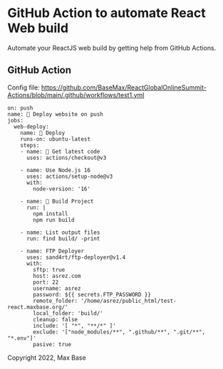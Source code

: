 # GitHub Action to automate React Web build

Automate your ReactJS web build by getting help from GitHub Actions.

## GitHub Action

Config file: https://github.com/BaseMax/ReactGlobalOnlineSummit-Actions/blob/main/.github/workflows/test1.yml

```
on: push
name: 🚀 Deploy website on push
jobs:
  web-deploy:
    name: 🎉 Deploy
    runs-on: ubuntu-latest
    steps:
    - name: 🚚 Get latest code
      uses: actions/checkout@v3

    - name: Use Node.js 16
      uses: actions/setup-node@v3
      with:
        node-version: '16'
      
    - name: 🔨 Build Project
      run: |
        npm install
        npm run build
    
    - name: List output files
      run: find build/ -print
      
    - name: FTP Deployer
      uses: sand4rt/ftp-deployer@v1.4
      with:
        sftp: true
        host: asrez.com
        port: 22
        username: asrez
        password: ${{ secrets.FTP_PASSWORD }}
        remote_folder: '/home/asrez/public_html/test-react.maxbase.org/'
        local_folder: 'build/'
        cleanup: false
        include: '[ "*", "**/*" ]'
        exclude: '["node_modules/**", ".github/**", ".git/**", "*.env"]'
        pasive: true
```

Copyright 2022, Max Base
